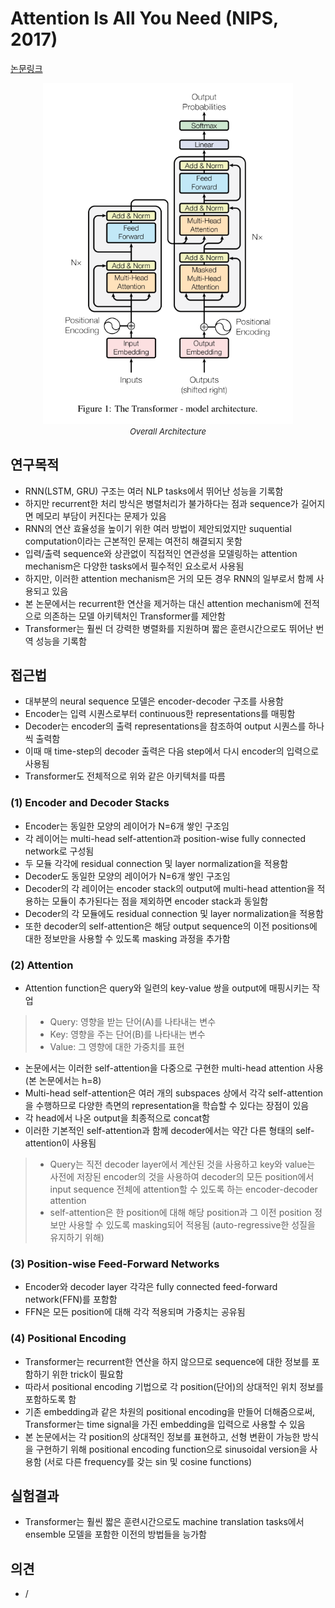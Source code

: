 # Attention Is All You Need (NIPS, 2017)

[논문링크](https://proceedings.neurips.cc/paper/2017/hash/3f5ee243547dee91fbd053c1c4a845aa-Abstract.html)

<p align="center">
    <img width="400" alt='fig1' src="../img/vaswani2017attention.png?raw=true"></br>
    <em><font size=2>Overall Architecture</font></em>
</p>

## 연구목적
- RNN(LSTM, GRU) 구조는 여러 NLP tasks에서 뛰어난 성능을 기록함
- 하지만 recurrent한 처리 방식은 병렬처리가 불가하다는 점과 sequence가 길어지면 메모리 부담이 커진다는 문제가 있음
- RNN의 연산 효율성을 높이기 위한 여러 방법이 제안되었지만 suquential computation이라는 근본적인 문제는 여전히 해결되지 못함
- 입력/출력 sequence와 상관없이 직접적인 연관성을 모델링하는 attention mechanism은 다양한 tasks에서 필수적인 요소로서 사용됨
- 하지만, 이러한 attention mechanism은 거의 모든 경우 RNN의 일부로서 함께 사용되고 있음
- 본 논문에서는 recurrent한 연산을 제거하는 대신 attention mechanism에 전적으로 의존하는 모델 아키텍처인 Transformer를 제안함
- Transformer는 훨씬 더 강력한 병렬화를 지원하며 짧은 훈련시간으로도 뛰어난 번역 성능을 기록함

## 접근법
- 대부분의 neural sequence 모델은 encoder-decoder 구조를 사용함
- Encoder는 입력 시퀀스로부터 continuous한 representations를 매핑함
- Decoder는 encoder의 출력 representations을 참조하여 output 시퀀스를 하나씩 출력함
- 이때 매 time-step의 decoder 출력은 다음 step에서 다시 encoder의 입력으로 사용됨
- Transformer도 전체적으로 위와 같은 아키텍처를 따름

### (1) Encoder and Decoder Stacks
- Encoder는 동일한 모양의 레이어가 N=6개 쌓인 구조임
- 각 레이어는 multi-head self-attention과 position-wise fully connected network로 구성됨
- 두 모듈 각각에 residual connection 및 layer normalization을 적용함
- Decoder도 동일한 모양의 레이어가 N=6개 쌓인 구조임
- Decoder의 각 레이어는 encoder stack의 output에 multi-head attention을 적용하는 모듈이 추가된다는 점을 제외하면 encoder stack과 동일함
- Decoder의 각 모듈에도 residual connection 및 layer normalization을 적용함
- 또한 decoder의 self-attention은 해당 output sequence의 이전 positions에 대한 정보만을 사용할 수 있도록 masking 과정을 추가함
  
### (2) Attention
- Attention function은 query와 일련의 key-value 쌍을 output에 매핑시키는 작업
> - Query: 영향을 받는 단어(A)를 나타내는 변수
> - Key: 영향을 주는 단어(B)를 나타내는 변수
> - Value: 그 영향에 대한 가중치를 표현
- 논문에서는 이러한 self-attention을 다중으로 구현한 multi-head attention 사용 (본 논문에서는 h=8)
- Multi-head self-attention은 여러 개의 subspaces 상에서 각각 self-attention을 수행하므로 다양한 측면의 representation을 학습할 수 있다는 장점이 있음
- 각 head에서 나온 output을 최종적으로 concat함
- 이러한 기본적인 self-attention과 함께 decoder에서는 약간 다른 형태의 self-attention이 사용됨
> - Query는 직전 decoder layer에서 계산된 것을 사용하고 key와 value는 사전에 저장된 encoder의 것을 사용하여 decoder의 모든 position에서 input sequence 전체에 attention할 수 있도록 하는 encoder-decoder attention
> - self-attention은 한 position에 대해 해당 position과 그 이전 position 정보만 사용할 수 있도록 masking되어 적용됨 (auto-regressive한 성질을 유지하기 위해)

### (3) Position-wise Feed-Forward Networks
- Encoder와 decoder layer 각각은 fully connected feed-forward network(FFN)를 포함함
- FFN은 모든 position에 대해 각각 적용되며 가중치는 공유됨

### (4) Positional Encoding
- Transformer는 recurrent한 연산을 하지 않으므로 sequence에 대한 정보를 포함하기 위한 trick이 필요함
- 따라서 positional encoding 기법으로 각 position(단어)의 상대적인 위치 정보를 포함하도록 함
- 기존 embedding과 같은 차원의 positional encoding을 만들어 더해줌으로써, Transformer는 time signal을 가진 embedding을 입력으로 사용할 수 있음
- 본 논문에서는 각 position의 상대적인 정보를 표현하고, 선형 변환이 가능한 방식을 구현하기 위해 positional encoding function으로 sinusoidal version을 사용함 (서로 다른 frequency를 갖는 sin 및 cosine functions)

## 실험결과
- Transformer는 훨씬 짧은 훈련시간으로도 machine translation tasks에서 ensemble 모델을 포함한 이전의 방법들을 능가함

## 의견
- /